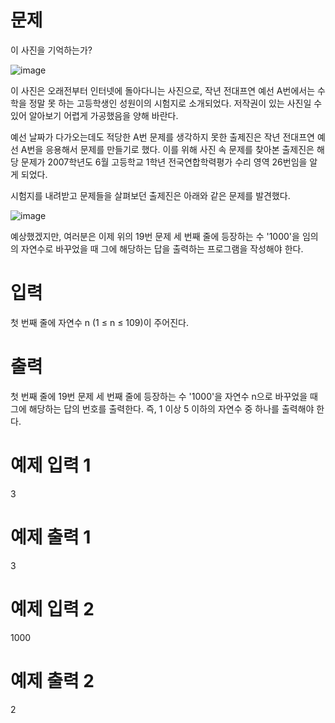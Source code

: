 # 문제
이 사진을 기억하는가?

![image](https://user-images.githubusercontent.com/45219806/103229111-b9ac2500-4975-11eb-93d3-89ae8396d503.png)

이 사진은 오래전부터 인터넷에 돌아다니는 사진으로, 작년 전대프연 예선 A번에서는 수학을 정말 못 하는 고등학생인 성원이의 시험지로 소개되었다. 저작권이 있는 사진일 수 있어 알아보기 어렵게 가공했음을 양해 바란다.

예선 날짜가 다가오는데도 적당한 A번 문제를 생각하지 못한 출제진은 작년 전대프연 예선 A번을 응용해서 문제를 만들기로 했다. 이를 위해 사진 속 문제를 찾아본 출제진은 해당 문제가 2007학년도 6월 고등학교 1학년 전국연합학력평가 수리 영역 26번임을 알게 되었다.

시험지를 내려받고 문제들을 살펴보던 출제진은 아래와 같은 문제를 발견했다.

![image](https://user-images.githubusercontent.com/45219806/103229138-c3ce2380-4975-11eb-812e-fbcb39ef20b7.png)

예상했겠지만, 여러분은 이제 위의 19번 문제 세 번째 줄에 등장하는 수 '1000'을 임의의 자연수로 바꾸었을 때 그에 해당하는 답을 출력하는 프로그램을 작성해야 한다.

# 입력
첫 번째 줄에 자연수 n (1 ≤ n ≤ 109)이 주어진다.

# 출력
첫 번째 줄에 19번 문제 세 번째 줄에 등장하는 수 '1000'을 자연수 n으로 바꾸었을 때 그에 해당하는 답의 번호를 출력한다. 즉, 1 이상 5 이하의 자연수 중 하나를 출력해야 한다.

# 예제 입력 1 
3
# 예제 출력 1 
3
# 예제 입력 2 
1000
# 예제 출력 2 
2
